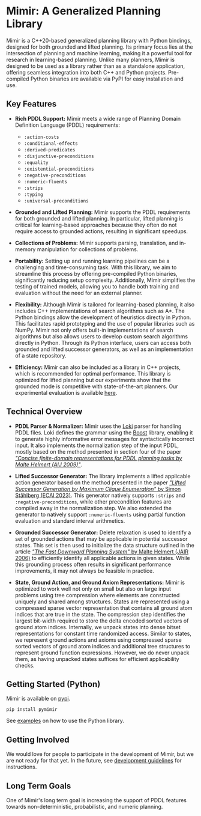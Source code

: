 # Mimir: A Generalized Planning Library

Mimir is a C++20-based generalized planning library with Python bindings, designed for both grounded and lifted planning. Its primary focus lies at the intersection of planning and machine learning, making it a powerful tool for research in learning-based planning. Unlike many planners, Mimir is designed to be used as a library rather than as a standalone application, offering seamless integration into both C++ and Python projects. Pre-compiled Python binaries are available via PyPI for easy installation and use.

## Key Features

- **Rich PDDL Support:**
  Mimir meets a wide range of Planning Domain Definition Language (PDDL) requirements:
  - `:action-costs`
  - `:conditional-effects`
  - `:derived-predicates`
  - `:disjunctive-preconditions`
  - `:equality`
  - `:existential-preconditions`
  - `:negative-preconditions`
  - `:numeric-fluents`
  - `:strips`
  - `:typing`
  - `:universal-preconditions`

- **Grounded and Lifted Planning:**
  Mimir supports the PDDL requirements for both grounded and lifted planning.
  In particular, lifted planning is critical for learning-based approaches because they often do not require access to grounded actions, resulting in significant speedups.

- **Collections of Problems:**
  Mimir supports parsing, translation, and in-memory manipulation for collections of problems.

- **Portability:**
  Setting up and running learning pipelines can be a challenging and time-consuming task.
  With this library, we aim to streamline this process by offering pre-compiled Python binaries, significantly reducing setup complexity.
  Additionally, Mimir simplifies the testing of trained models, allowing you to handle both training and evaluation without the need for an external planner.

- **Flexibility:**
  Although Mimir is tailored for learning-based planning, it also includes C++ implementations of search algorithms such as A*. The Python bindings allow the development of heuristics directly in Python. This facilitates rapid prototyping and the use of popular libraries such as NumPy. Mimir not only offers built-in implementations of search algorithms but also allows users to develop custom search algorithms directly in Python. Through its Python interface, users can access both grounded and lifted successor generators, as well as an implementation of a state repository.

- **Efficiency:**
  Mimir can also be included as a library in C++ projects, which is recommended for optimal performance. This library is optimized for lifted planning but our experiments show that the grounded mode is competitive with state-of-the-art planners. Our experimental evaluation is available [here](https://github.com/simon-stahlberg/mimir/tree/main/experiments/github).

## Technical Overview

- **PDDL Parser & Normalizer:**
  Mimir uses the [Loki](https://github.com/drexlerd/Loki) parser for handling PDDL files.
  Loki defines the grammar using the [Boost](https://www.boost.org/) library, enabling it to generate highly informative error messages for syntactically incorrect input. It also implements the normalization step of the input PDDL, mostly based on the method presented in section four of the paper [*"Concise finite-domain representations for PDDL planning tasks by Malte Helmert (AIJ 2009)"*](https://ai.dmi.unibas.ch/papers/helmert-aij2009.pdf).

- **Lifted Successor Generator:**
  The library implements a lifted applicable action generator based on the method presented in the paper [*"Lifted Successor Generation by Maximum Clique Enumeration"* by Simon Ståhlberg (ECAI 2023)](https://ebooks.iospress.nl/doi/10.3233/FAIA230516). This generator natively supports `:strips` and `:negative-preconditions`, while other precondition features are compiled away in the normalization step. We also extended the generator to natively support `:numeric-fluents` using partial function evaluation and standard interval arithmetics.

- **Grounded Successor Generator:**
  Delete relaxation is used to identify a set of grounded actions that may be applicable in potential successor states.
  This set is then used to initialize the data structure outlined in the article [*"The Fast Downward Planning System"* by Malte Helmert (JAIR 2006)](https://jair.org/index.php/jair/article/view/10457) to efficiently identify all applicable actions in given states. While this grounding process often results in significant performance improvements, it may not always be feasible in practice.

- **State, Ground Action, and Ground Axiom Representations:**
  Mimir is optimized to work well not only on small but also on large input problems using tree compression where elements are constructed uniquely and shared among structures. States are represented using a compressed sparse vector representation that contains all ground atom indices that are true in the state. The compression step identifies the largest bit-width required to store the delta encoded sorted vectors of ground atom indices. Internally, we unpack states into dense bitset representations for constant time randomized access. Similar to states, we represent ground actions and axioms using compressed sparse sorted vectors of ground atom indices and additional tree structures to represent ground function expressions. However, we do never unpack them, as having unpacked states suffices for efficient applicability checks.

## Getting Started (Python)

Mimir is available on [pypi](https://pypi.org/project/pymimir/).

```console
pip install pymimir
```

See [examples](docs/EXAMPLES_PYTHON.md) on how to use the Python library.

<!-- ## Getting Started (C++)

See [build](docs/BUILD.md) for how to compile Mimir, and [examples](docs/EXAMPLES_CPP.md) for how to use the C++ library. -->

## Getting Involved

We would love for people to participate in the development of Mimir, but we are not ready for that yet.
In the future, see [development guidelines](docs/DEVELOPER_GUIDELINES.md) for instructions.

## Long Term Goals

One of Mimir's long term goal is increasing the support of PDDL features towards non-deterministic, probabilistic, and numeric planning.
